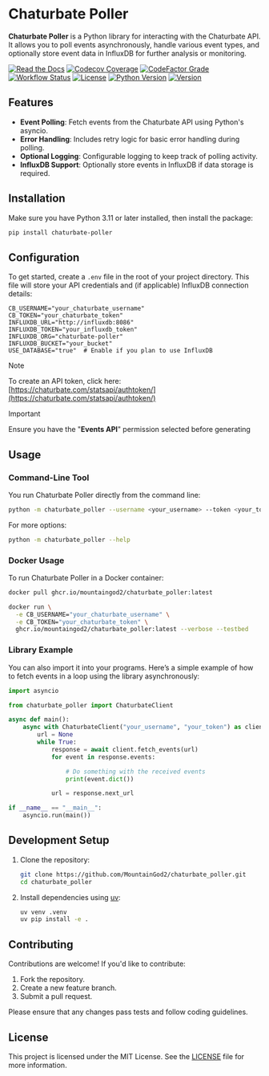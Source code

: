 # Chaturbate Poller

**Chaturbate Poller** is a Python library for interacting with the Chaturbate API. It allows you to poll events asynchronously, handle various event types, and optionally store event data in InfluxDB for further analysis or monitoring.

[![Read the Docs](https://img.shields.io/readthedocs/chaturbate-poller?link=https%3A%2F%2Fchaturbate-poller.readthedocs.io%2Fen%2Fstable%2F)](https://chaturbate-poller.readthedocs.io/en/stable/)
[![Codecov Coverage](https://img.shields.io/codecov/c/github/MountainGod2/chaturbate_poller/main?link=https%3A%2F%2Fapp.codecov.io%2Fgh%2FMountainGod2%2Fchaturbate_poller)](https://app.codecov.io/gh/MountainGod2/chaturbate_poller/)
[![CodeFactor Grade](https://img.shields.io/codefactor/grade/github/MountainGod2/chaturbate_poller?link=https%3A%2F%2Fwww.codefactor.io%2Frepository%2Fgithub%2Fmountaingod2%2Fchaturbate_poller)](https://www.codefactor.io/repository/github/mountaingod2/chaturbate_poller)
[![Workflow Status](https://img.shields.io/github/actions/workflow/status/MountainGod2/chaturbate_poller/ci-cd-build.yml?branch=main&link=https%3A%2F%2Fgithub.com%2FMountainGod2%2Fchaturbate_poller%2Factions%2Fworkflows%2Fci-cd-build.yml)](https://github.com/MountainGod2/chaturbate_poller/actions/workflows/ci-cd-build.yml/)
[![License](https://img.shields.io/pypi/l/chaturbate-poller?link=https%3A%2F%2Fgithub.com%2FMountainGod2%2Fchaturbate_poller)](https://github.com/MountainGod2/chaturbate_poller?tab=MIT-1-ov-file)
[![Python Version](https://img.shields.io/pypi/pyversions/chaturbate-poller?link=https%3A%2F%2Fwww.python.org%2Fdownloads%2F)](https://www.python.org/downloads/)
[![Version](https://img.shields.io/pypi/v/chaturbate-poller?link=https%3A%2F%2Fpypi.org%2Fproject%2Fchaturbate-poller%2F)](https://pypi.org/project/chaturbate-poller/)

## Features

- **Event Polling**: Fetch events from the Chaturbate API using Python's asyncio.
- **Error Handling**: Includes retry logic for basic error handling during polling.
- **Optional Logging**: Configurable logging to keep track of polling activity.
- **InfluxDB Support**: Optionally store events in InfluxDB if data storage is required.

## Installation

Make sure you have Python 3.11 or later installed, then install the package:

```bash
pip install chaturbate-poller
```

## Configuration

To get started, create a `.env` file in the root of your project directory. This file will store your API credentials and (if applicable) InfluxDB connection details:

```text
CB_USERNAME="your_chaturbate_username"
CB_TOKEN="your_chaturbate_token"
INFLUXDB_URL="http://influxdb:8086"
INFLUXDB_TOKEN="your_influxdb_token"
INFLUXDB_ORG="chaturbate-poller"
INFLUXDB_BUCKET="your_bucket"
USE_DATABASE="true"  # Enable if you plan to use InfluxDB
```

> [!NOTE]
> To create an API token, click here: [https://chaturbate.com/statsapi/authtoken/](https://chaturbate.com/statsapi/authtoken/)

> [!IMPORTANT]
> Ensure you have the "**Events API**" permission selected before generating

## Usage

### Command-Line Tool

You run Chaturbate Poller directly from the command line:

```bash
python -m chaturbate_poller --username <your_username> --token <your_token>
```

For more options:

```bash
python -m chaturbate_poller --help
```

### Docker Usage

To run Chaturbate Poller in a Docker container:

```bash
docker pull ghcr.io/mountaingod2/chaturbate_poller:latest
```

```bash
docker run \
  -e CB_USERNAME="your_chaturbate_username" \
  -e CB_TOKEN="your_chaturbate_token" \
  ghcr.io/mountaingod2/chaturbate_poller:latest --verbose --testbed
```

### Library Example

You can also import it into your programs. Here’s a simple example of how to fetch events in a loop using the library asynchronously:

```python
import asyncio

from chaturbate_poller import ChaturbateClient

async def main():
    async with ChaturbateClient("your_username", "your_token") as client:
        url = None
        while True:
            response = await client.fetch_events(url)
            for event in response.events:

                # Do something with the received events
                print(event.dict())

            url = response.next_url

if __name__ == "__main__":
    asyncio.run(main())
```

## Development Setup

1. Clone the repository:
   ```bash
   git clone https://github.com/MountainGod2/chaturbate_poller.git
   cd chaturbate_poller
   ```

2. Install dependencies using [uv](https://docs.astral.sh/uv/):
   ```bash
   uv venv .venv
   uv pip install -e .
   ```

## Contributing

Contributions are welcome! If you'd like to contribute:

1. Fork the repository.
2. Create a new feature branch.
3. Submit a pull request.

Please ensure that any changes pass tests and follow coding guidelines.

## License

This project is licensed under the MIT License. See the [LICENSE](LICENSE) file for more information.
